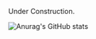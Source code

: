 Under Construction.


![Anurag's GitHub stats](https://github-readme-stats.vercel.app/api?username=BlankSpot08&show_icons=true&theme=cobalt)
